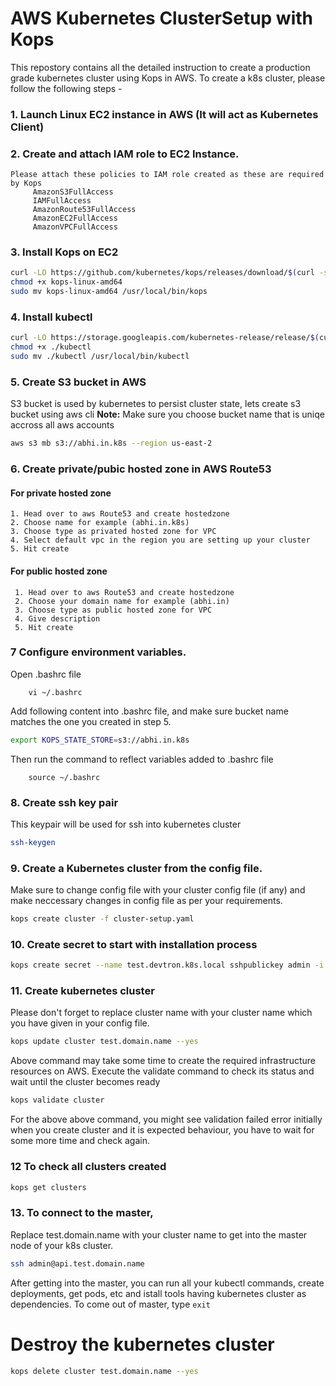 # AWS Kubernetes ClusterSetup with Kops

This repostory contains all the detailed instruction to create a production grade kubernetes cluster using Kops in AWS. To create a k8s cluster, please follow the following steps -

### 1. Launch Linux EC2 instance in AWS (It will act as Kubernetes Client)
### 2. Create and attach IAM role to EC2 Instance.
	Please attach these policies to IAM role created as these are required by Kops
		 AmazonS3FullAccess
		 IAMFullAccess
		 AmazonRoute53FullAccess
		 AmazonEC2FullAccess
		 AmazonVPCFullAccess
 		 
### 3. Install Kops on EC2
```sh
curl -LO https://github.com/kubernetes/kops/releases/download/$(curl -s https://api.github.com/repos/kubernetes/kops/releases/latest | grep tag_name | cut -d '"' -f 4)/kops-linux-amd64
chmod +x kops-linux-amd64
sudo mv kops-linux-amd64 /usr/local/bin/kops
```

### 4. Install kubectl
```sh
curl -LO https://storage.googleapis.com/kubernetes-release/release/$(curl -s https://storage.googleapis.com/kubernetes-release/release/stable.txt)/bin/linux/amd64/kubectl
chmod +x ./kubectl
sudo mv ./kubectl /usr/local/bin/kubectl
```
### 5. Create S3 bucket in AWS
S3 bucket is used by kubernetes to persist cluster state, lets create s3 bucket using aws cli
**Note:**  Make sure you choose bucket name that is uniqe accross all aws accounts

```sh
aws s3 mb s3://abhi.in.k8s --region us-east-2
```
### 6. Create private/pubic hosted zone in AWS Route53
#### For private hosted zone
 ```
 1. Head over to aws Route53 and create hostedzone
 2. Choose name for example (abhi.in.k8s)
 3. Choose type as privated hosted zone for VPC
 4. Select default vpc in the region you are setting up your cluster
 5. Hit create
```
#### For public hosted zone 
```
 1. Head over to aws Route53 and create hostedzone
 2. Choose your domain name for example (abhi.in)
 3. Choose type as public hosted zone for VPC
 4. Give description
 5. Hit create
```
### 7 Configure environment variables.
Open .bashrc file 
```
	vi ~/.bashrc
```
Add following content into .bashrc file, and make sure bucket name matches the one you created in step 5.

```sh
export KOPS_STATE_STORE=s3://abhi.in.k8s
```
Then run the command to reflect variables added to .bashrc file
```
	source ~/.bashrc
```
### 8. Create ssh key pair
This keypair will be used for ssh into kubernetes cluster

```sh
ssh-keygen
```

### 9. Create a Kubernetes cluster from the config file. 
Make sure to change config file with your cluster config file (if any) and make neccessary changes in config file as per your requirements.

```sh
kops create cluster -f cluster-setup.yaml
```

### 10. Create secret to start with installation process

```sh
kops create secret --name test.devtron.k8s.local sshpublickey admin -i ~/.ssh/id_rsa.pub
```

### 11. Create kubernetes cluster
Please don't forget to replace cluster name with your cluster name which you have given in your config file.

```sh
kops update cluster test.domain.name --yes 
```
Above command may take some time to create the required infrastructure resources on AWS. Execute the validate command to check its status and wait until the cluster becomes ready

```sh
kops validate cluster
```
For the above above command, you might see validation failed error initially when you create cluster and it is expected behaviour, you have to wait for some more time and check again.

### 12 To check all clusters created
```sh
kops get clusters
```

### 13. To connect to the master, 
Replace test.domain.name with your cluster name to get into the master node of your k8s cluster.
```sh
ssh admin@api.test.domain.name
```
After getting into the master, you can run all your kubectl commands, create deployments, get pods, etc and istall tools having kubernetes cluster as dependencies. To come out of master, type ```exit	```

# Destroy the kubernetes cluster
```sh
kops delete cluster test.domain.name --yes
```


